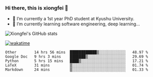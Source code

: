 ### Hi there, this is xiongfei 👋


- 🔭 I’m currently a 1st year PhD student at Kyushu University.
- 🌱 I’m currently learning software engineering, deep learning...

<!--
**Toma62299781/Toma62299781** is a ✨ _special_ ✨ repository because its `README.md` (this file) appears on your GitHub profile.
Here are some ideas to get you started:
-->

![Xiongfei's GitHub stats](https://github-readme-stats.vercel.app/api?username=Toma62299781)


[![wakatime](https://wakatime.com/badge/user/9e8d5516-d162-43e7-9563-87295d455a71.svg)](https://wakatime.com/@9e8d5516-d162-43e7-9563-87295d455a71)

<!--START_SECTION:waka-->
```text
Other        14 hrs 56 mins  ████████████▒░░░░░░░░░░░░   48.97 % 
Google Doc   9 hrs 3 mins    ███████▒░░░░░░░░░░░░░░░░░   29.69 % 
Python       5 hrs 15 mins   ████▒░░░░░░░░░░░░░░░░░░░░   17.21 % 
LaTeX        31 mins         ▒░░░░░░░░░░░░░░░░░░░░░░░░   01.74 % 
Markdown     24 mins         ▒░░░░░░░░░░░░░░░░░░░░░░░░   01.33 % 
```
<!--END_SECTION:waka-->

